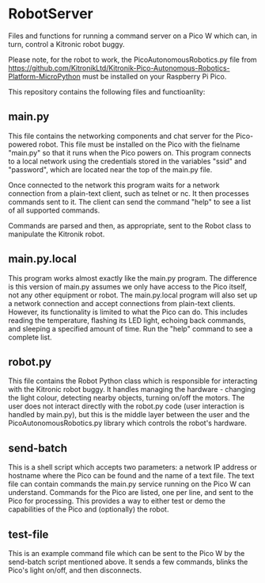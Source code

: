 # RobotServer

Files and functions for running a command server on a Pico W which can, in turn, control
a Kitronic robot buggy.

Please note, for the robot to work, the PicoAutonomousRobotics.py file from
https://github.com/KitronikLtd/Kitronik-Pico-Autonomous-Robotics-Platform-MicroPython must be
installed on your Raspberry Pi Pico.

This repository contains the following files and functioanlity:

## main.py

This file contains the networking components and chat server for the Pico-powered robot. This file
must be installed on the Pico with the fielname "main.py" so that it runs when the Pico powers on.
This program connects to a local network using the credentials stored in the variables "ssid" and
"password", which are located near the top of the main.py file.

Once connected to the network this program waits for a network connection from a plain-text client,
such as telnet or nc. It then processes commands sent to it. The client can send the command "help"
to see a list of all supported commands.

Commands are parsed and then, as appropriate, sent to the Robot class to manipulate the Kitronik
robot.


## main.py.local

This program works almost exactly like the main.py program. The difference is this version of main.py
assumes we only have access to the Pico itself, not any other equipment or robot. The main.py.local
program will also set up a network connection and accept connections from plain-text clients. However,
its functionality is limited to what the Pico can do. This includes reading the temperature, flashing
its LED light, echoing back commands, and sleeping a specified amount of time. Run the "help"
command to see a complete list.


## robot.py

This file contains the Robot Python class which is responsible for interacting with the Kitronic
robot buggy. It handles managing the hardware - changing the light colour, detecting nearby
objects, turning on/off the motors. The user does not interact directly with the robot.py code
(user interaction is handled by main.py), but this is the middle layer between the user and
the PicoAutonomousRobotics.py library which controls the robot's hardware.


## send-batch

This is a shell script which accepts two parameters: a network IP address or hostname where the 
Pico can be found and the name of a text file. The text file can contain commands the main.py
service running on the Pico W can understand. Commands for the Pico are listed, one per line,
and sent to the Pico for processing. This provides a way to either test or demo the capabilities
of the Pico and (optionally) the robot.


## test-file

This is an example command file which can be sent to the Pico W by the send-batch script
mentioned above. It sends a few commands, blinks the Pico's light on/off, and then disconnects.

